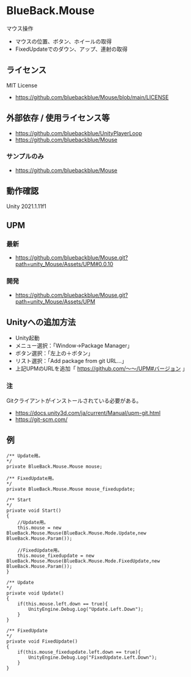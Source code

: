 # BlueBack.Mouse
マウス操作
* マウスの位置、ボタン、ホイールの取得
* FixedUpdateでのダウン、アップ、連射の取得

## ライセンス
MIT License
* https://github.com/bluebackblue/Mouse/blob/main/LICENSE

## 外部依存 / 使用ライセンス等
* https://github.com/bluebackblue/UnityPlayerLoop
* https://github.com/bluebackblue/Mouse
### サンプルのみ
* https://github.com/bluebackblue/Mouse

## 動作確認
Unity 2021.1.11f1

## UPM
### 最新
* https://github.com/bluebackblue/Mouse.git?path=unity_Mouse/Assets/UPM#0.0.10
### 開発
* https://github.com/bluebackblue/Mouse.git?path=unity_Mouse/Assets/UPM

## Unityへの追加方法
* Unity起動
* メニュー選択：「Window->Package Manager」
* ボタン選択：「左上の＋ボタン」
* リスト選択：「Add package from git URL...」
* 上記UPMのURLを追加「 https://github.com/～～/UPM#バージョン 」
### 注
Gitクライアントがインストールされている必要がある。
* https://docs.unity3d.com/ja/current/Manual/upm-git.html
* https://git-scm.com/

## 例
```
/** Update用。
*/
private BlueBack.Mouse.Mouse mouse;

/** FixedUpdate用。
*/
private BlueBack.Mouse.Mouse mouse_fixedupdate;

/** Start
*/
private void Start()
{
	//Update用。
	this.mouse = new BlueBack.Mouse.Mouse(BlueBack.Mouse.Mode.Update,new BlueBack.Mouse.Param());

	//FixedUpdate用。
	this.mouse_fixedupdate = new BlueBack.Mouse.Mouse(BlueBack.Mouse.Mode.FixedUpdate,new BlueBack.Mouse.Param());
}

/** Update
*/
private void Update()
{
	if(this.mouse.left.down == true){
		UnityEngine.Debug.Log("Update.Left.Down");
	}
}

/** FixedUpdate
*/
private void FixedUpdate()
{
	if(this.mouse_fixedupdate.left.down == true){
		UnityEngine.Debug.Log("FixedUpdate.Left.Down");
	}
}
```

